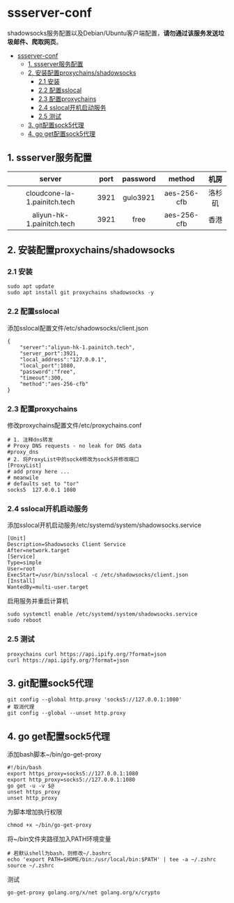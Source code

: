 # ssserver-conf

shadowsocks服务配置以及Debian/Ubuntu客户端配置，**请勿通过该服务发送垃圾邮件、爬取网页**。

- [ssserver-conf](#ssserver-conf)
  * [1. ssserver服务配置](#1-ssserver----)
  * [2. 安装配置proxychains/shadowsocks](#2-----proxychains-shadowsocks)
    + [2.1 安装](#21---)
    + [2.2 配置sslocal](#22---sslocal)
    + [2.3 配置proxychains](#23---proxychains)
    + [2.4 sslocal开机启动服务](#24-sslocal------)
    + [2.5 测试](#25---)
  * [3. git配置sock5代理](#3-git--sock5--)
  * [4. go get配置sock5代理](#4-go-get--sock5--)

## 1. ssserver服务配置

|server|port|password|method|机房|
|:-:|:-:|:-:|:-:|:-:|
|cloudcone-la-1.painitch.tech|3921|gulo3921|aes-256-cfb|洛杉矶|
|aliyun-hk-1.painitch.tech|3921|free|aes-256-cfb|香港|

## 2. 安装配置proxychains/shadowsocks

### 2.1 安装

```
sudo apt update
sudo apt install git proxychains shadowsocks -y
```

### 2.2 配置sslocal

添加sslocal配置文件/etc/shadowsocks/client.json

```
{
    "server":"aliyun-hk-1.painitch.tech",
    "server_port":3921,
    "local_address":"127.0.0.1",
    "local_port":1080,
    "password":"free",
    "timeout":300,
    "method":"aes-256-cfb"
}
```

### 2.3 配置proxychains

修改proxychains配置文件/etc/proxychains.conf
```
# 1. 注释dns转发
# Proxy DNS requests - no leak for DNS data
#proxy_dns
# 2. 将ProxyList中的sock4修改为sock5并修改端口
[ProxyList]
# add proxy here ...
# meanwile
# defaults set to "tor"
socks5  127.0.0.1 1080
```

### 2.4 sslocal开机启动服务

添加sslocal开机启动服务/etc/systemd/system/shadowsocks.service

```
[Unit]
Description=Shadowsocks Client Service
After=network.target
[Service]
Type=simple
User=root
ExecStart=/usr/bin/sslocal -c /etc/shadowsocks/client.json
[Install]
WantedBy=multi-user.target
```

启用服务并重启计算机

```
sudo systemctl enable /etc/systemd/system/shadowsocks.service
sudo reboot
```

### 2.5 测试

```
proxychains curl https://api.ipify.org/?format=json
curl https://api.ipify.org/?format=json
```

## 3. git配置sock5代理

```
git config --global http.proxy 'socks5://127.0.0.1:1080'
# 取消代理
git config --global --unset http.proxy
```

## 4. go get配置sock5代理

添加bash脚本~/bin/go-get-proxy

```
#!/bin/bash
export https_proxy=socks5://127.0.0.1:1080
export http_proxy=socks5://127.0.0.1:1080
go get -u -v $@
unset https_proxy
unset http_proxy
```

为脚本增加执行权限

```
chmod +x ~/bin/go-get-proxy
```

将~/bin文件夹路径加入PATH环境变量

```
# 若默认shell为bash，则修改~/.bashrc
echo 'export PATH=$HOME/bin:/usr/local/bin:$PATH' | tee -a ~/.zshrc
source ~/.zshrc
```

测试

```
go-get-proxy golang.org/x/net golang.org/x/crypto
```


